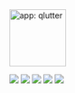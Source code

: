 <!--<a href="https://apps.rustore.ru/app/ru.ziidik.qlutter">
     <img alt="app: qlutter" src="https://github.com/vachtung-gigabidze/vachtung-gigabidze/blob/main/ruStore.png" target="_blank" /> 
  </a>-->
<a href="https://qlutter.ziidik.ru">
<!--     ![qlutter](https://github.com/user-attachments/assets/c3235302-7520-44bf-bc23-a58317b5a0eb) -->
    <img alt="app: qlutter" src="https://github.com/user-attachments/assets/c3235302-7520-44bf-bc23-a58317b5a0eb" target="_blank" width="100"/>
</a>


  
![](http://github-profile-summary-cards.vercel.app/api/cards/profile-details?username=vachtung-gigabidze&theme=prussian)
![](http://github-profile-summary-cards.vercel.app/api/cards/repos-per-language?username=vachtung-gigabidze&theme=prussian)
![](http://github-profile-summary-cards.vercel.app/api/cards/most-commit-language?username=vachtung-gigabidze&theme=prussian)
![](http://github-profile-summary-cards.vercel.app/api/cards/stats?username=vachtung-gigabidze&theme=prussian)
![](http://github-profile-summary-cards.vercel.app/api/cards/productive-time?username=vachtung-gigabidze&theme=prussian&utcOffset=5)
<!--
**vachtung-gigabidze/vachtung-gigabidze** is a ✨ _special_ ✨ repository because its `README.md` (this file) appears on your GitHub profile.

Here are some ideas to get you started:

- 🔭 I’m currently working on ...
- 🌱 I’m currently learning ...
- 👯 I’m looking to collaborate on ...
- 🤔 I’m looking for help with ...
- 💬 Ask me about ...
- 📫 How to reach me: ...
- 😄 Pronouns: ...
- ⚡ Fun fact: ...
-->
